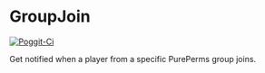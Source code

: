 # GroupJoin
[![Poggit-Ci](https://poggit.pmmp.io/ci.shield/HimbeersaftLP/GroupJoin/GroupJoin)](https://poggit.pmmp.io/ci/HimbeersaftLP/GroupJoin/GroupJoin)

Get notified when a player from a specific PurePerms group joins.
